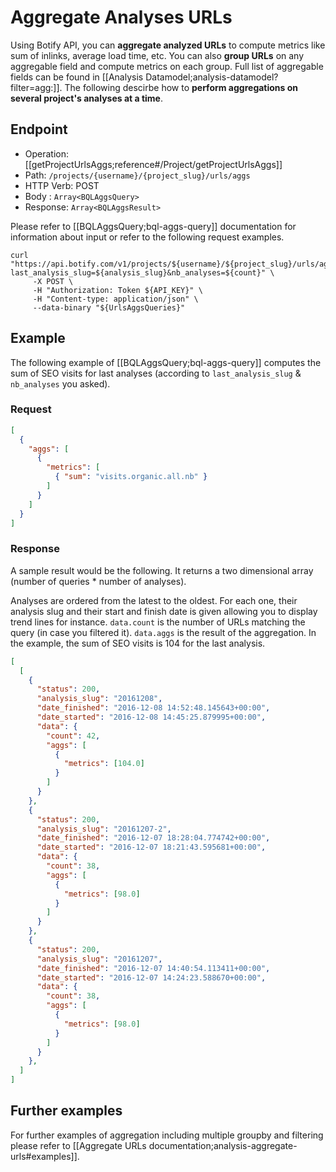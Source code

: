 # Aggregate Analyses URLs

Using Botify API, you can **aggregate analyzed URLs** to compute metrics like sum of inlinks, average load time, etc. You can also **group URLs** on any aggregable field and compute metrics on each group. Full list of aggregable fields can be found in [[Analysis Datamodel;analysis-datamodel?filter=agg:]].
The following descirbe how to **perform aggregations on several project's analyses at a time**.

## Endpoint

- Operation: [[getProjectUrlsAggs;reference#/Project/getProjectUrlsAggs]]
- Path: `/projects/{username}/{project_slug}/urls/aggs`
- HTTP Verb: POST
- Body : `Array<BQLAggsQuery>`
- Response: `Array<BQLAggsResult>`

Please refer to [[BQLAggsQuery;bql-aggs-query]] documentation for information about input or refer to the following request examples.

```SH
curl "https://api.botify.com/v1/projects/${username}/${project_slug}/urls/aggs?last_analysis_slug=${analysis_slug}&nb_analyses=${count}" \
     -X POST \
     -H "Authorization: Token ${API_KEY}" \
     -H "Content-type: application/json" \
     --data-binary "${UrlsAggsQueries}"
```

## Example

The following example of [[BQLAggsQuery;bql-aggs-query]] computes the sum of SEO visits for last analyses (according to `last_analysis_slug` & `nb_analyses` you asked).

### Request
```JSON
[
  {
    "aggs": [
      {
        "metrics": [
          { "sum": "visits.organic.all.nb" }
        ]
      }
    ]
  }
]
```

### Response
A sample result would be the following. It returns a two dimensional array (number of queries * number of analyses).

Analyses are ordered from the latest to the oldest. For each one, their analysis slug and their start and finish date is given allowing you to display trend lines for instance.
`data.count` is the number of URLs matching the query (in case you filtered it).
`data.aggs` is the result of the aggregation. In the example, the sum of SEO visits is 104 for the last analysis.

```JSON
[
  [
    {
      "status": 200,
      "analysis_slug": "20161208",
      "date_finished": "2016-12-08 14:52:48.145643+00:00",
      "date_started": "2016-12-08 14:45:25.879995+00:00",
      "data": {
        "count": 42,
        "aggs": [
          {
            "metrics": [104.0]
          }
        ]
      }
    },
    {
      "status": 200,
      "analysis_slug": "20161207-2",
      "date_finished": "2016-12-07 18:28:04.774742+00:00",
      "date_started": "2016-12-07 18:21:43.595681+00:00",
      "data": {
        "count": 38,
        "aggs": [
          {
            "metrics": [98.0]
          }
        ]
      }
    },
    {
      "status": 200,
      "analysis_slug": "20161207",
      "date_finished": "2016-12-07 14:40:54.113411+00:00",
      "date_started": "2016-12-07 14:24:23.588670+00:00",
      "data": {
        "count": 38,
        "aggs": [
          {
            "metrics": [98.0]
          }
        ]
      }
    },
  ]
]
```

## Further examples

For further examples of aggregation including multiple groupby and filtering please refer to [[Aggregate URLs documentation;analysis-aggregate-urls#examples]].
